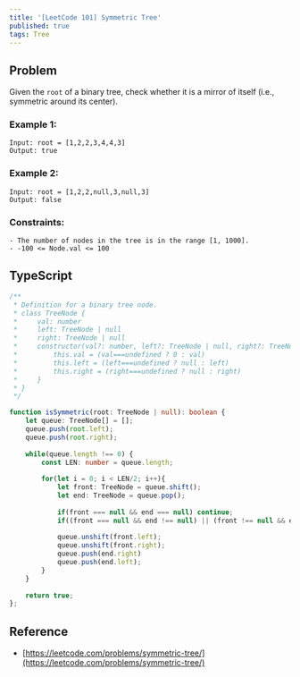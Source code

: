 ```yaml
---
title: '[LeetCode 101] Symmetric Tree'
published: true
tags: Tree
---
```


## Problem

Given the `root` of a binary tree, check whether it is a mirror of itself (i.e., symmetric around its center).

### Example 1:

```
Input: root = [1,2,2,3,4,4,3]
Output: true
```

### Example 2:

```
Input: root = [1,2,2,null,3,null,3]
Output: false
```
 
### Constraints:

```
- The number of nodes in the tree is in the range [1, 1000].
- -100 <= Node.val <= 100
```

## TypeScript

```typescript
/**
 * Definition for a binary tree node.
 * class TreeNode {
 *     val: number
 *     left: TreeNode | null
 *     right: TreeNode | null
 *     constructor(val?: number, left?: TreeNode | null, right?: TreeNode | null) {
 *         this.val = (val===undefined ? 0 : val)
 *         this.left = (left===undefined ? null : left)
 *         this.right = (right===undefined ? null : right)
 *     }
 * }
 */

function isSymmetric(root: TreeNode | null): boolean {
    let queue: TreeNode[] = [];
    queue.push(root.left);
    queue.push(root.right);
    
    while(queue.length !== 0) {
        const LEN: number = queue.length;
        
        for(let i = 0; i < LEN/2; i++){
            let front: TreeNode = queue.shift();
            let end: TreeNode = queue.pop();
            
            if(front === null && end === null) continue;
            if((front === null && end !== null) || (front !== null && end === null) || (front.val !== end.val)) return false;
            
            queue.unshift(front.left);
            queue.unshift(front.right);
            queue.push(end.right)
            queue.push(end.left);
        }
    }
    
    return true;
};
```

## Reference

- [https://leetcode.com/problems/symmetric-tree/](https://leetcode.com/problems/symmetric-tree/)